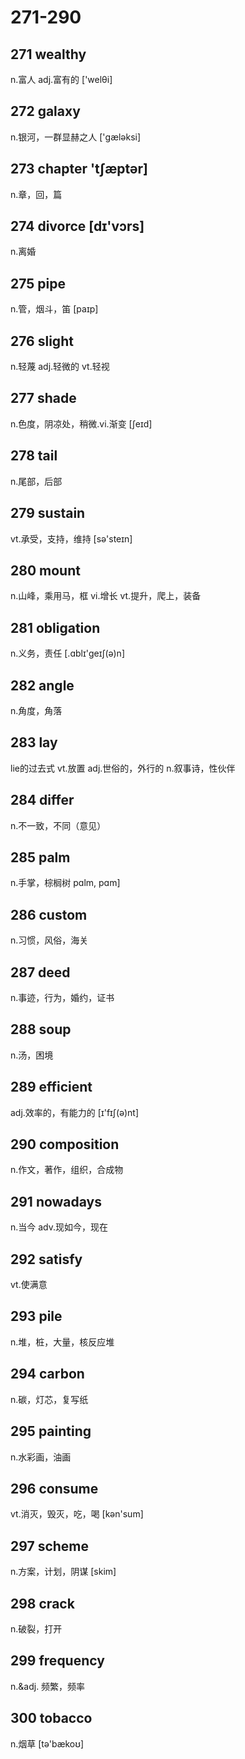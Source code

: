 # 271-290

## 271 wealthy

n.富人 adj.富有的  ['welθi]

## 272 galaxy

n.银河，一群显赫之人 ['ɡæləksi]

## 273 chapter 'tʃæptər]

n.章，回，篇

## 274 divorce [dɪ'vɔrs]

n.离婚

## 275 pipe

n.管，烟斗，笛 [paɪp]

## 276 slight

n.轻蔑 adj.轻微的 vt.轻视

## 277 shade

n.色度，阴凉处，稍微.vi.渐变  [ʃeɪd]

## 278 tail

n.尾部，后部

## 279 sustain

vt.承受，支持，维持  [sə'steɪn]

## 280 mount

n.山峰，乘用马，框 vi.增长 vt.提升，爬上，装备

## 281 obligation

n.义务，责任 [.ɑblɪ'ɡeɪʃ(ə)n]

## 282 angle

n.角度，角落

## 283 lay

lie的过去式 vt.放置 adj.世俗的，外行的 n.叙事诗，性伙伴

## 284 differ

n.不一致，不同（意见）

## 285 palm

n.手掌，棕榈树 pɑlm, pɑm]

## 286 custom

n.习惯，风俗，海关

## 287 deed

n.事迹，行为，婚约，证书

## 288 soup

n.汤，困境

## 289 efficient

adj.效率的，有能力的  [ɪ'fɪʃ(ə)nt]

## 290 composition

n.作文，著作，组织，合成物

## 291 nowadays

n.当今 adv.现如今，现在

## 292 satisfy

vt.使满意

## 293 pile

n.堆，桩，大量，核反应堆

## 294 carbon

n.碳，灯芯，复写纸

## 295 painting

n.水彩画，油画

## 296 consume

vt.消灭，毁灭，吃，喝 [kən'sum]

## 297 scheme

n.方案，计划，阴谋 [skim]

## 298 crack

n.破裂，打开

## 299 frequency

n.&adj. 频繁，频率

## 300 tobacco

n.烟草 [tə'bækoʊ]
